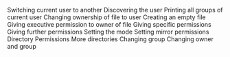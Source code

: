 Switching current user to another
Discovering the user
Printing all groups of current user
Changing ownership of file to user
Creating an empty file
Giving executive permission to owner of file
Giving specific permissions
Giving further permissions
Setting the mode
Setting mirror permissions
Directory Permissions
More directories
Changing group
Changing owner and group
